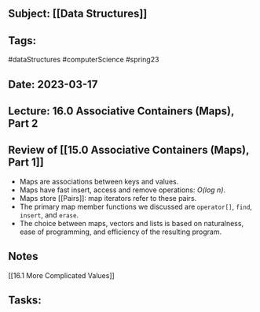 ## Subject: [[Data Structures]]
## Tags:
#dataStructures #computerScience #spring23 
## Date: 2023-03-17
## Lecture: 16.0 Associative Containers (Maps), Part 2

## Review of [[15.0 Associative Containers (Maps), Part 1]]
- Maps are associations between keys and values.
- Maps have fast insert, access and remove operations: *O(log n)*.
- Maps store [[Pairs]]: map iterators refer to these pairs.
- The primary map member functions we discussed are `operator[]`, `find`, `insert`, and `erase`.
- The choice between maps, vectors and lists is based on naturalness, ease of programming, and efficiency of the resulting program.

## Notes
[[16.1 More Complicated Values]]


## Tasks: